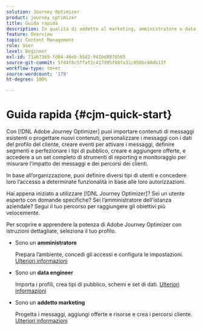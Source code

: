```yaml
---
solution: Journey Optimizer
product: journey optimizer
title: Guida rapida
description: In qualità di addetto al marketing, amministratore o data engineer, scopri e apprendi le potenzialità di Adobe Journey Optimizer con questa guida dettagliata.
feature: Overview
topic: Content Management
role: User
level: Beginner
exl-id: 71ab7369-fd84-46eb-95d2-941bd887d565
source-git-commit: 5fd4f8c5ffaf2c417d95f88fa31c850bc88db13f
workflow-type: tm+mt
source-wordcount: '179'
ht-degree: 100%

---
```


# Guida rapida {#cjm-quick-start}

Con [!DNL Adobe Journey Optimizer] puoi importare contenuti di messaggi esistenti o progettare nuovi contenuti, personalizzare i messaggi con i dati del profilo del cliente, creare eventi per attivare i messaggi, definire segmenti e perfezionare i tipi di pubblico, creare e aggiungere offerte, e accedere a un set completo di strumenti di reporting e monitoraggio per misurare l’impatto dei messaggi e dei percorsi dei clienti.

In base all’organizzazione, puoi definire diversi tipi di utenti e concedere loro l’accesso a determinate funzionalità in base alle loro autorizzazioni.

Hai appena iniziato a utilizzare [!DNL Journey Optimizer]? Sei un utente esperto con domande specifiche? Sei l’amministratore dell’istanza aziendale? Segui il tuo percorso per raggiungere gli obiettivi più velocemente.

Per scoprire e apprendere la potenza di Adobe Journey Optimizer con istruzioni dettagliate, seleziona il tuo profilo.

* Sono un **amministratore**

   Prepara l’ambiente, concedi gli accessi e configura le impostazioni. [Ulteriori informazioni](path/administrator.md)

* Sono un **data engineer**

   Importa i profili, crea tipi di pubblico, schemi e set di dati. [Ulteriori informazioni](path/data-engineer.md)

* Sono un **addetto marketing**

   Progetta i messaggi, aggiungi offerte e risorse e crea i percorsi cliente. [Ulteriori informazioni](path/marketer.md)
